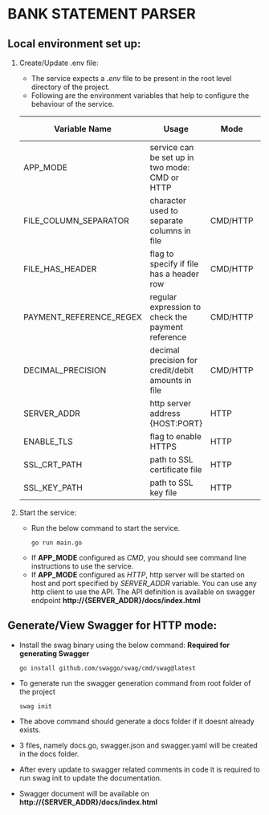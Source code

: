 # BANK STATEMENT PARSER

## Local environment set up:
1. Create/Update .env file: 
   - The service expects a *.env* file to be present in the root level directory of the project. 
   - Following are the environment variables that help to configure the behaviour of the service.

    | Variable Name           | Usage                                              | Mode     | Default Value          | Sample Value           |
    | ----------------------- | -------------------------------------------------- | -------- | ---------------------- | ---------------------- |
    | APP_MODE                | service can be set up in two mode: CMD or HTTP     |          |                        | CMD                    |
    | FILE_COLUMN_SEPARATOR   | character used to separate columns in file         | CMD/HTTP | ,                      | ,                      |
    | FILE_HAS_HEADER         | flag to specify if file has a header row           | CMD/HTTP | false                  | true                   |
    | PAYMENT_REFERENCE_REGEX | regular expression to check the payment reference  | CMD/HTTP | PAY[0-9]{6}[a-zA-Z]{2} | PAY[0-9]{6}[a-zA-Z]{2} |
    | DECIMAL_PRECISION       | decimal precision for credit/debit amounts in file | CMD/HTTP | 2                      | 3                      |
    | SERVER_ADDR             | http server address {HOST:PORT}                    | HTTP     | localhost:8080         | :9001                  |
    | ENABLE_TLS              | flag to enable HTTPS                               | HTTP     | false                  | true                   |
    | SSL_CRT_PATH            | path to SSL certificate file                       | HTTP     |                        | cert.pem               |
    | SSL_KEY_PATH            | path to SSL key file                               | HTTP     |                        | key.pem                |
 
2. Start the service: 
   - Run the below command to start the service. 
        ```
        go run main.go
        ```
   - If **APP_MODE** configured as *CMD*, you should see command line instructions to use the service.
   - If **APP_MODE** configured as *HTTP*, http server will be started on host and port specified by *SERVER_ADDR* variable. You can use any http client to use the API. The API definition is available on swagger endpoint **http://{SERVER_ADDR}/docs/index.html**


## Generate/View Swagger for HTTP mode:

   - Install the swag binary using the below command: **Required for generating Swagger**
        ```
        go install github.com/swaggo/swag/cmd/swag@latest
        ``` 
    
   - To generate run the swagger generation command from root folder of the project 
        ```
        swag init
        ```
   - The above command should generate a docs folder if it doesnt already exists.
   - 3 files, namely docs.go, swagger.json and swagger.yaml will be created in the docs folder.
   - After every update to swagger related comments in code it is required to run swag init to update the documentation.
   - Swagger document will be available on **http://{SERVER_ADDR}/docs/index.html**

